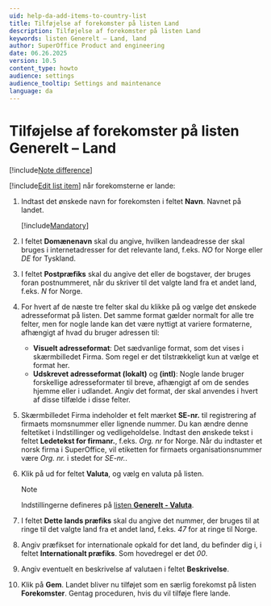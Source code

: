 ```yaml
---
uid: help-da-add-items-to-country-list
title: Tilføjelse af forekomster på listen Land
description: Tilføjelse af forekomster på listen Land
keywords: listen Generelt – Land, land
author: SuperOffice Product and engineering
date: 06.26.2025
version: 10.5
content_type: howto
audience: settings
audience_tooltip: Settings and maintenance
language: da
---
```


# Tilføjelse af forekomster på listen Generelt – Land

[!include[Note difference](includes/different-edit-list-item-dialog.md)]

[!include[Edit list item](includes/edit-list-item.md)] når forekomsterne er lande:

1. Indtast det ønskede navn for forekomsten i feltet **Navn**. Navnet på landet.

    [!include[Mandatory](includes/note-mandatory-field.md)]

1. I feltet **Domænenavn** skal du angive, hvilken landeadresse der skal bruges i internetadresser for det relevante land, f.eks. *NO* for Norge eller *DE* for Tyskland.

1. I feltet **Postpræfiks** skal du angive det eller de bogstaver, der bruges foran postnummeret, når du skriver til det valgte land fra et andet land, f.eks. *N* for Norge.

1. For hvert af de næste tre felter skal du klikke på <i class="ph ph-caret-down" aria-label="Chevron"></i> og vælge det ønskede adresseformat på listen. Det samme format gælder normalt for alle tre felter, men for nogle lande kan det være nyttigt at variere formaterne, afhængigt af hvad du bruger adressen til:
    * **Visuelt adresseformat**:
        Det sædvanlige format, som det vises i skærmbilledet Firma. Som regel er det tilstrækkeligt kun at vælge et format her.
    * **Udskrevet adresseformat (lokalt)** og **(intl)**:
        Nogle lande bruger forskellige adresseformater til breve, afhængigt af om de sendes hjemme eller i udlandet. Angiv det format, der skal anvendes i hvert af disse tilfælde i disse felter.

1. Skærmbilledet Firma indeholder et felt mærket **SE-nr.** til registrering af firmaets momsnummer eller lignende nummer. Du kan ændre denne feltetiket i Indstillinger og vedligeholdelse. Indtast den ønskede tekst i feltet **Ledetekst for firmanr.**, f.eks. *Org. nr* for Norge. Når du indtaster et norsk firma i SuperOffice, vil etiketten for firmaets organisationsnummer være *Org. nr.* i stedet for *SE-nr.*.

1. Klik på <i class="ph ph-caret-down" aria-label="Chevron"></i> ud for feltet **Valuta**, og vælg en valuta på listen.

    > [!NOTE]
    > Indstillingerne defineres på [listen **Generelt - Valuta**][2].

1. I feltet **Dette lands præfiks** skal du angive det nummer, der bruges til at ringe til det valgte land fra et andet land, f.eks. *47* for at ringe til Norge.

1. Angiv præfikset for internationale opkald for det land, du befinder dig i, i feltet **Internationalt præfiks**. Som hovedregel er det *00*.

1. Angiv eventuelt en beskrivelse af valutaen i feltet **Beskrivelse**.

1. Klik på **Gem**. Landet bliver nu tilføjet som en særlig forekomst på listen **Forekomster**. Gentag proceduren, hvis du vil tilføje flere lande.

<!-- Referenced links -->
[2]: currency.md
